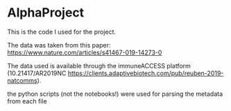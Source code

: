 # AlphaProject

This is the code I used for the project.

The data was taken from this paper:
https://www.nature.com/articles/s41467-019-14273-0

The data used is available through the immuneACCESS platform (10.21417/AR2019NC https://clients.adaptivebiotech.com/pub/reuben-2019-natcomms).

the python scripts (not the notebooks!) were used for parsing the metadata from each file
